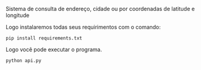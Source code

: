 Sistema de consulta de endereço, cidade ou por coordenadas de latitude e longitude

Logo instalaremos todas seus requirimentos com o comando:
```
pip install requirements.txt
```
Logo você pode executar o programa.
```
python api.py
```